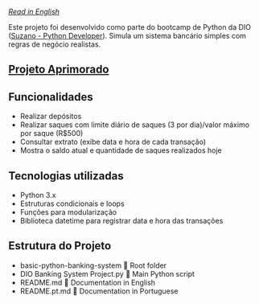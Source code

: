 *[Read in English](./README.md)*

Este projeto foi desenvolvido como parte do bootcamp de Python da DIO ([Suzano - Python Developer](https://www.dio.me/bootcamp/suzano-python-developer)).
Simula um sistema bancário simples com regras de negócio realistas.

## [Projeto Aprimorado](https://github.com/gtovichins/improved-dio-banking-system-project)

## Funcionalidades
  - Realizar depósitos
  - Realizar saques com limite diário de saques (3 por dia)/valor máximo por saque (R$500)
  - Consultar extrato (exibe data e hora de cada transação)
  - Mostra o saldo atual e quantidade de saques realizados hoje

## Tecnologias utilizadas
  - Python 3.x
  - Estruturas condicionais e loops
  - Funções para modularização
  - Biblioteca datetime para registrar data e hora das transações

## Estrutura do Projeto
  - basic-python-banking-system        📁 Root folder
  - DIO Banking System Project.py       📝 Main Python script
  - README.md                          📄 Documentation in English
  - README.pt.md                        📄 Documentation in Portuguese

